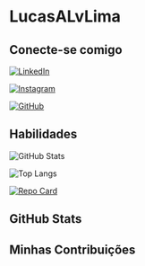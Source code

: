 # LucasALvLima

## Conecte-se comigo
[![LinkedIn](https://img.shields.io/badge/LinkedIn-000?style=for-the-badge&logo=linkedin&logoColor=0E76A8)](https://www.linkedin.com/in/lucas-alves-lima/)

[![Instagram](https://img.shields.io/badge/Instagram-000?style=for-the-badge&logo=instagram)](https://www.instagram.com/o_lucasllima/)

[![GitHub](https://img.shields.io/badge/GitHbt-000?style=for-the-badge&logo=github&logoColor=white)](+https://github.com/LucasAlvLima)

## Habilidades
![GitHub Stats](https://github-readme-stats.vercel.app/api?username=LucasAlvLima&theme=transparent&bg_color=000&border_color=30A3DC&show_icons=true&icon_color=30A3DC&title_color=E94D5F&text_color=FFF)

![Top Langs](https://github-readme-stats-git-masterrstaa-rickstaa.vercel.app/api/top-langs/?username=LucasAlvLima&layout=compact&bg_color=000&border_color=30A3DC&title_color=E94D5F&text_color=FFF)

[![Repo Card](https://github-readme-stats.vercel.app/api/pin/?username=LucasAlvLima&repo=angular-blog&bg_color=000&border_color=30A3DC&show_icons=true&icon_color=30A3DC&title_color=E94D5F&text_color=FFF)](https://github.com/LucasAlvLima/angular-blog)
## GitHub Stats

## Minhas Contribuições
